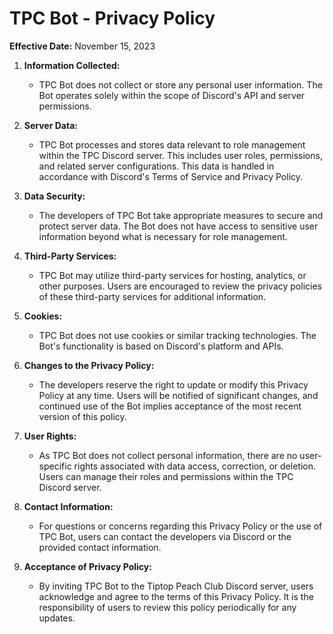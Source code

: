# TPC Bot - Privacy Policy

**Effective Date:** November 15, 2023

1. **Information Collected:**
   - TPC Bot does not collect or store any personal user information. The Bot operates solely within the scope of Discord's API and server permissions.

2. **Server Data:**
   - TPC Bot processes and stores data relevant to role management within the TPC Discord server. This includes user roles, permissions, and related server configurations. This data is handled in accordance with Discord's Terms of Service and Privacy Policy.

3. **Data Security:**
   - The developers of TPC Bot take appropriate measures to secure and protect server data. The Bot does not have access to sensitive user information beyond what is necessary for role management.

4. **Third-Party Services:**
   - TPC Bot may utilize third-party services for hosting, analytics, or other purposes. Users are encouraged to review the privacy policies of these third-party services for additional information.

5. **Cookies:**
   - TPC Bot does not use cookies or similar tracking technologies. The Bot's functionality is based on Discord's platform and APIs.

6. **Changes to the Privacy Policy:**
   - The developers reserve the right to update or modify this Privacy Policy at any time. Users will be notified of significant changes, and continued use of the Bot implies acceptance of the most recent version of this policy.

7. **User Rights:**
   - As TPC Bot does not collect personal information, there are no user-specific rights associated with data access, correction, or deletion. Users can manage their roles and permissions within the TPC Discord server.

8. **Contact Information:**
   - For questions or concerns regarding this Privacy Policy or the use of TPC Bot, users can contact the developers via Discord or the provided contact information.

9. **Acceptance of Privacy Policy:**
   - By inviting TPC Bot to the Tiptop Peach Club Discord server, users acknowledge and agree to the terms of this Privacy Policy. It is the responsibility of users to review this policy periodically for any updates.
